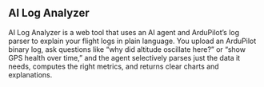 ## AI Log Analyzer

AI Log Analyzer is a web tool that uses an AI agent and ArduPilot’s log parser to explain your flight logs in plain language. You upload an ArduPilot binary log, ask questions like “why did altitude oscillate here?” or “show GPS health over time,” and the agent selectively parses just the data it needs, computes the right metrics, and returns clear charts and explanations.
